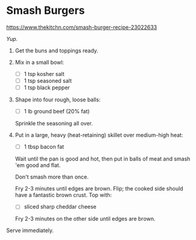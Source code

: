 # Smash Burgers

https://www.thekitchn.com/smash-burger-recipe-23022633

*Yup.*

1.  Get the buns and toppings ready.

2.  Mix in a small bowl:

    * [ ] 1 tsp kosher salt
    * [ ] 1 tsp seasoned salt
    * [ ] 1 tsp black pepper

3. Shape into four rough, loose balls:

    * [ ] 1 lb ground beef (20% fat)

    Sprinkle the seasoning all over.

4. Put in a large, heavy (heat-retaining) skillet over medium-high heat:

    * [ ] 1 tbsp bacon fat

    Wait until the pan is good and hot, then put in balls of meat and
    smash 'em good and flat.

    Don't smash more than once.

    Fry 2-3 minutes until edges are brown. Flip; the cooked side should
    have a fantastic brown crust. Top with:

    * [ ] sliced sharp cheddar cheese

    Fry 2-3 minutes on the other side until edges are brown.

Serve immediately.
